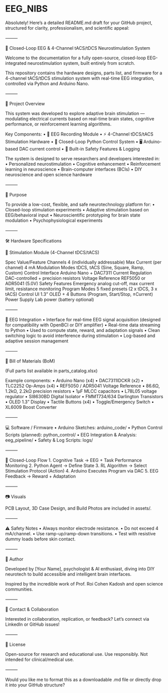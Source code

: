 # EEG_NIBS

Absolutely! Here’s a detailed README.md draft for your GitHub project, structured for clarity, professionalism, and scientific appeal:

⸻

🧠 Closed-Loop EEG & 4-Channel tACS/tDCS Neurostimulation System

Welcome to the documentation for a fully open-source, closed-loop EEG-integrated neurostimulation system, built entirely from scratch.

This repository contains the hardware designs, parts list, and firmware for a 4-channel tACS/tDCS stimulation system with real-time EEG integration, controlled via Python and Arduino Nano.

⸻

🧩 Project Overview

This system was developed to explore adaptive brain stimulation — modulating electrical currents based on real-time brain states, cognitive performance, or reinforcement learning algorithms.

Key Components:
	•	🧠 EEG Recording Module
	•	⚡ 4-Channel tDCS/tACS Stimulation Hardware
	•	🔁 Closed-Loop Python Control System
	•	🖥️ Arduino-based DAC current control
	•	🔐 Built-in Safety Features & Logging

The system is designed to serve researchers and developers interested in:
	•	Personalized neurostimulation
	•	Cognitive enhancement
	•	Reinforcement learning in neuroscience
	•	Brain-computer interfaces (BCIs)
	•	DIY neuroscience and open science hardware

⸻

🎯 Purpose

To provide a low-cost, flexible, and safe neurotechnology platform for:
	•	Closed-loop stimulation experiments
	•	Adaptive stimulation based on EEG/behavioral input
	•	Neuroscientific prototyping for brain state modulation
	•	Psychophysiological experiments

⸻

🛠️ Hardware Specifications

🔌 Stimulation Module (4-Channel tDCS/tACS)

Spec	Value/Feature
Channels	4 (individually addressable)
Max Current (per channel)	4 mA
Modulation Modes	tDCS, tACS (Sine, Square, Ramp, Custom)
Control Interface	Arduino Nano + DAC7311
Current Regulation	DAC-controlled + precision resistors
Voltage Reference	REF5050 or ADR5041 (5.0V)
Safety Features	Emergency analog cut-off, max current limit, resistance monitoring
Program Modes	5 fixed presets (2 x tDCS, 3 x tACS)
Control UI	1.3” OLED + 4 Buttons (Program, Start/Stop, ±Current)
Power Supply	Lab power (battery optional)



⸻

🧠 EEG Integration
	•	Interface for real-time EEG signal acquisition (designed for compatibility with OpenBCI or DIY amplifier)
	•	Real-time data streaming to Python
	•	Used to compute state, reward, and adaptation signals
	•	Clean switching logic to avoid interference during stimulation
	•	Log-based and adaptive session management

⸻

🧰 Bill of Materials (BoM)

(Full parts list available in parts_catalog.xlsx)

Example components:
	•	Arduino Nano (x4)
	•	DAC7311IDCKR (x2)
	•	TLC2252 Op-Amps (x4)
	•	REF5050 / ADR5041 Voltage Reference
	•	86.6Ω, 1.2kΩ, 2.2kΩ precision resistors
	•	1µF MLCC capacitors
	•	L78L05 voltage regulator
	•	SI8630BD Digital Isolator
	•	FMMT734/634 Darlington Transistors
	•	OLED 1.3” Display
	•	Tactile Buttons (x4)
	•	Toggle/Emergency Switch
	•	XL6009 Boost Converter

⸻

💻 Software / Firmware
	•	Arduino Sketches: arduino_code/
	•	Python Control Scripts (planned): python_control/
	•	EEG Integration & Analysis: eeg_pipeline/
	•	Safety & Log Scripts: logs/

⸻

🔄 Closed-Loop Flow
	1.	Cognitive Task → EEG + Task Performance Monitoring
	2.	Python Agent → Define State
	3.	RL Algorithm → Select Stimulation Protocol (Action)
	4.	Arduino Executes Program via DAC
	5.	EEG Feedback → Reward + Adaptation

⸻

📷 Visuals

PCB Layout, 3D Case Design, and Build Photos are included in assets/.

⸻

⚠️ Safety Notes
	•	Always monitor electrode resistance.
	•	Do not exceed 4 mA/channel.
	•	Use ramp-up/ramp-down transitions.
	•	Test with resistive dummy loads before skin contact.

⸻

👤 Author

Developed by [Your Name], psychologist & AI enthusiast, diving into DIY neurotech to build accessible and intelligent brain interfaces.

Inspired by the incredible work of Prof. Roi Cohen Kadosh and open science communities.

⸻

📩 Contact & Collaboration

Interested in collaboration, replication, or feedback? Let’s connect via LinkedIn or GitHub issues!

⸻

📜 License

Open-source for research and educational use. Use responsibly. Not intended for clinical/medical use.

⸻

Would you like me to format this as a downloadable .md file or directly drop it into your GitHub structure?

